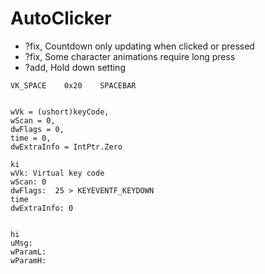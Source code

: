 # AutoClicker

* ?fix, Countdown only updating when clicked or pressed
* ?fix, Some character animations require long press
* ?add, Hold down setting

```
VK_SPACE	0x20	SPACEBAR


wVk = (ushort)keyCode,
wScan = 0,
dwFlags = 0,
time = 0,
dwExtraInfo = IntPtr.Zero

ki
wVk: Virtual key code
wScan: 0
dwFlags:  25 > KEYEVENTF_KEYDOWN
time
dwExtraInfo: 0


hi
uMsg:
wParamL:
wParamH:
```
